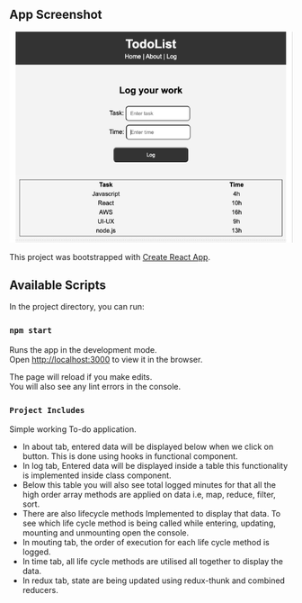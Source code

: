 ## App Screenshot

![Screenshot image](src/Screenshot.png?raw=true)


This project was bootstrapped with [Create React App](https://github.com/facebook/create-react-app).

## Available Scripts

In the project directory, you can run:

### `npm start`

Runs the app in the development mode.<br />
Open [http://localhost:3000](http://localhost:3000) to view it in the browser.

The page will reload if you make edits.<br />
You will also see any lint errors in the console.

### `Project Includes`

Simple working To-do application.<br />
* In about tab, entered data will be displayed below when we click on button. This is done using hooks in functional component.
* In log tab, Entered data will be displayed inside a table this functionality is implemented inside class component.
* Below this table you will also see total logged minutes for that all the high order array methods are applied on data i.e, map, reduce, filter, sort.
* There are also lifecycle methods Implemented to display that data. To see which life cycle method is being called while entering, updating, mounting and unmounting open the console.
* In mouting tab, the order of execution for each life cycle method is logged.
* In time tab, all life cycle methods are utilised all together to display the data.
* In redux tab, state are being updated using redux-thunk and combined reducers.

